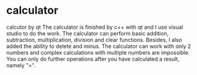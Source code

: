 # calculator
calcutor by qt 
The calculator is finished by c++ with qt and I use visual studio to do the work.
The calculator can perform basic addition, subtraction, multiplication, division and clear functions. Besides, I also added the ability to delete and minus.
The calculator can work with only 2 numbers and complex calculations with multiple numbers are impossible. You can only do further operations after you have calculated a result, namely "=".
